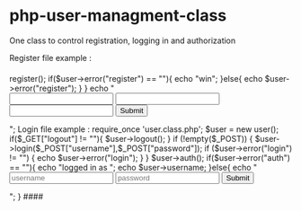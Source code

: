 php-user-managment-class
========================

One class to control registration, logging in and authorization

Register file example :
####
<?php
include 'user.class.php';

if (!empty($_POST)){
	$user = new user();
	$user->register();
	if($user->error("register") == ""){
		echo "win";
	}else{
		echo $user->error("register");
	}
}
echo "<form name='testform' method='post'>
<input type='text' name='username'>
<input type='text' name ='password'>
<input type='text' name ='age'>
<input type='submit'>
</form>";

Login file example :

require_once 'user.class.php';
$user = new user();

if($_GET["logout"] != ""){
	$user->logout();
}

if (!empty($_POST)) {
	$user->login($_POST["username"],$_POST["password"]);
	if ($user->error("login") != "") {
		echo $user->error("login");
	}
}

$user->auth();

if($user->error("auth") == ""){
	echo "logged in as ";
	echo $user->username;
}else{
	echo "<form name='testform' method='post'>
	<input type='text' name='username' placeholder='username'>
	<input type='text' name ='password' placeholder='password'>
	<input type='submit'>
	</form>";
}
####
